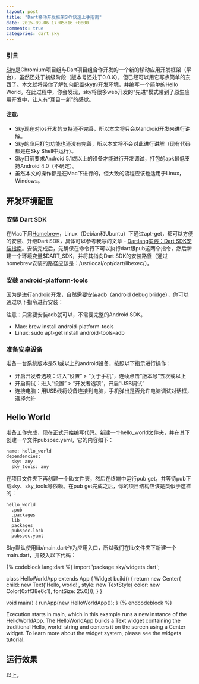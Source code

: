 ```yaml
---
layout: post
title: "Dart移动开发框架SKY快速上手指南"
date: 2015-09-06 17:05:16 +0800
comments: true
categories: dart sky
---
```

### 引言
[Sky](https://github.com/domokit/sky_engine)是Chromium项目组与Dart项目组合作开发的一个新的移动应用开发框架（平台），虽然还处于初级阶段（版本号还处于0.0.X），但已经可以用它写点简单的东西了。本文就将带你了解如何配置sky的开发环境，并编写一个简单的Hello World。在此过程中，你会发现，sky将很多web开发的“先进”模式带到了原生应用开发中，让人有“耳目一新”的感觉。

#### 注意:
* Sky现在对ios开发的支持还不完善，所以本文将只会以android开发来进行讲解。
* Sky的应用打包功能也还没有完善，所以本文将不会对此进行讲解（现有代码都是在Sky Shell中运行）。
* Sky目前要求Android 5.1或以上的设备才能进行开发调试，打包的apk最低支持Android 4.0（不确定）。
* 虽然本文的操作都是在Mac下进行的，但大致的流程应该也适用于Linux，Windows。

## 开发环境配置
### 安装 Dart SDK
在Mac下用[Homebrew](http://brew.sh/)，Linux（Debian和Ubuntu）下通过apt-get，都可以方便的安装、升级Dart SDK，具体可以参考我写的文章 - [Dartlang实践：Dart SDK安装指南](http://jarontai.github.io/blog/2015/08/21/dart-sdk-auto-installtion/)。安装完成后，先确保在命令行下可以执行dart跟pub这两个指令，然后新建一个环境变量$DART_SDK，并将其指向Dart SDK的安装路径（通过homebrew安装的路径应该是：/usr/local/opt/dart/libexec/）。

### 安装 android-platform-tools
因为是进行android开发，自然需要安装adb（android debug bridge），你可以通过以下指令进行安装：

注意：只需要安装adb就可以，不需要完整的Android SDK。

* Mac: brew install android-platform-tools
* Linux: sudo apt-get install android-tools-adb

### 准备安卓设备
准备一台系统版本是5.1或以上的android设备，按照以下指示进行操作：

* 开启开发者选项：进入“设置” > “关于手机”，连续点击“版本号”五次或以上
* 开启调试：进入“设置” > “开发者选项”，开启“USB调试”
* 连接电脑：用USB线将设备连接到电脑，手机弹出是否允许电脑调试对话框，选择允许

## Hello World
准备工作完成，现在正式开始编写代码。新建一个hello_world文件夹，并在其下创建一个文件pubspec.yaml，它的内容如下：

    name: hello_world
    dependencies:
      sky: any
      sky_tools: any

在项目文件夹下再创建一个lib文件夹，然后在终端中运行pub get，并等待pub下载sky、sky_tools等依赖。在pub get完成之后，你的项目结构应该是类似于这样的：

    hello_world
      .pub
      .packages
      lib
      packages
      pubspec.lock
      pubspec.yaml


Sky默认使用lib/main.dart作为应用入口，所以我们在lib文件夹下新建一个main.dart，并敲入以下代码：

{% codeblock lang:dart %}
import 'package:sky/widgets.dart';

class HelloWorldApp extends App {
  Widget build() {
    return new Center(
        child: new Text('Hello, world!',
            style: new TextStyle(
                color: new Color(0xff38e6c1), fontSize: 25.0)));
  }
}

void main() {
  runApp(new HelloWorldApp());
}
{% endcodeblock %}

Execution starts in main, which in this example runs a new instance of the HelloWorldApp. The HelloWorldApp builds a Text widget containing the traditional Hello, world! string and centers it on the screen using a Center widget. To learn more about the widget system, please see the widgets tutorial.
## 运行效果

以上。
